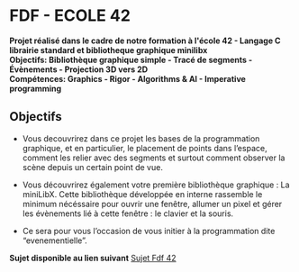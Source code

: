 # FDF - ECOLE 42

**Projet réalisé dans le cadre de notre formation à l'école 42 - Langage C librairie standard et bibliotheque graphique minilibx**\
**Objectifs: Bibliothèque graphique simple - Tracé de segments - Évènements - Projection 3D vers 2D**\
**Compétences: Graphics - Rigor - Algorithms & AI - Imperative programming**

## Objectifs

- Vous decouvrirez dans ce projet les bases de la programmation graphique, et en particulier, le placement de points dans l’espace, comment les relier avec des segments et surtout comment observer la scène depuis un certain point de vue.

- Vous découvrirez également votre première bibliothèque graphique : La miniLibX.
Cette bibliothèque développée en interne rassemble le minimum nécéssaire pour ouvrir une fenêtre, allumer un pixel et gérer les évènements lié à cette fenêtre : le clavier et la souris.

- Ce sera pour vous l’occasion de vous initier à la programmation dite “evenementielle”.

**Sujet disponible au lien suivant** [Sujet Fdf 42](https://drive.google.com/uc?id=1TPJnueZAEK5AHj7EBAt9zgsAky0XGMqG)

